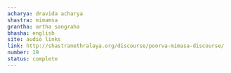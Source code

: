```yaml
---
acharya: dravida acharya
shastra: mimamsa
grantha: artha sangraha
bhasha: english
site: audio links
link: http://shastranethralaya.org/discourse/poorva-mimasa-discourse/
number: 19
status: complete
---
```

